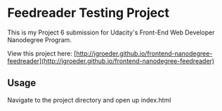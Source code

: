 # Feedreader Testing Project

This is my Project 6 submission for Udacity's Front-End Web Developer Nanodegree
Program.

View this project here: [http://jgroeder.github.io/frontend-nanodegree-feedreader](http://jgroeder.github.io/frontend-nanodegree-feedreader)

## Usage

Navigate to the project directory and open up index.html

